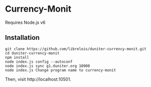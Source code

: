 # Currency-Monit

Requires Node.js v6

## Installation

    git clone https://github.com/librelois/duniter-currency-monit.git
    cd duniter-currency-monit
    npm install
    node index.js config --autoconf
    node index.js sync g1.duniter.org 10900
    node index.js Change program name to currency-monit

Then, visit http://localhost:10501.
